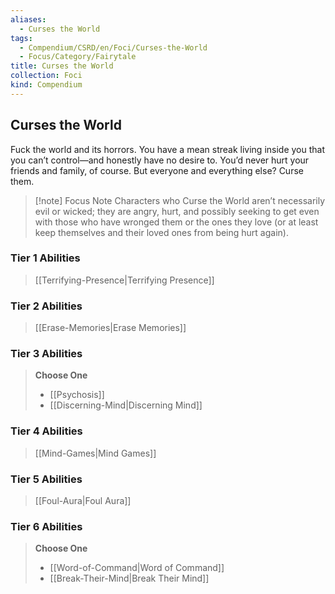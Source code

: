 ```yaml
---
aliases:
  - Curses the World
tags:
  - Compendium/CSRD/en/Foci/Curses-the-World
  - Focus/Category/Fairytale
title: Curses the World
collection: Foci
kind: Compendium
---
```

## Curses the World
Fuck the world and its horrors. You have a mean streak living inside you that you can’t control—and honestly have no desire to. You’d never hurt your friends and family, of course. But everyone and everything else? Curse them.

>[!note] Focus Note
>Characters who Curse the World aren’t necessarily evil or wicked; they are angry, hurt, and possibly seeking to get even with those who have wronged them or the ones they love (or at least keep themselves and their loved ones from being hurt again).


### Tier 1 Abilities  
> [[Terrifying-Presence|Terrifying Presence]]  

### Tier 2 Abilities  
> [[Erase-Memories|Erase Memories]]  


### Tier 3 Abilities  
> **Choose One**  
>- [[Psychosis]]  
>- [[Discerning-Mind|Discerning Mind]]  


### Tier 4 Abilities  
> [[Mind-Games|Mind Games]]  


### Tier 5 Abilities  
> [[Foul-Aura|Foul Aura]]  


### Tier 6 Abilities  
> **Choose One**  
>- [[Word-of-Command|Word of Command]]  
>- [[Break-Their-Mind|Break Their Mind]]